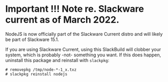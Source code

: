 # Important !!! Note re. Slackware current as of March 2022.

NodeJS is now officially part of the Slackware Current distro and will likely be part of Slackware 15.1.

If you are using Slackware Current, using this SlackBuild will clobber your system, which is probably -not- something you want. If this does happen, uninstall this package and reinstall with `slackpkg`:

    # removepkg /tmp/node-*-1_x.txz
    # slackpkg reinstall nodejs

